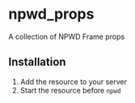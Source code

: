 # npwd_props
A collection of NPWD Frame props

## Installation
1. Add the resource to your server
2. Start the resource before `npwd`

